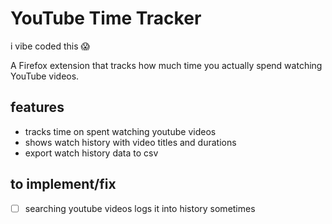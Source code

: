 # YouTube Time Tracker
i vibe coded this 😱

A Firefox extension that tracks how much time you actually spend watching YouTube videos.

## features

- tracks time on spent watching youtube videos
- shows watch history with video titles and durations
- export watch history data to csv

## to implement/fix
- [ ] searching youtube videos logs it into history sometimes 
